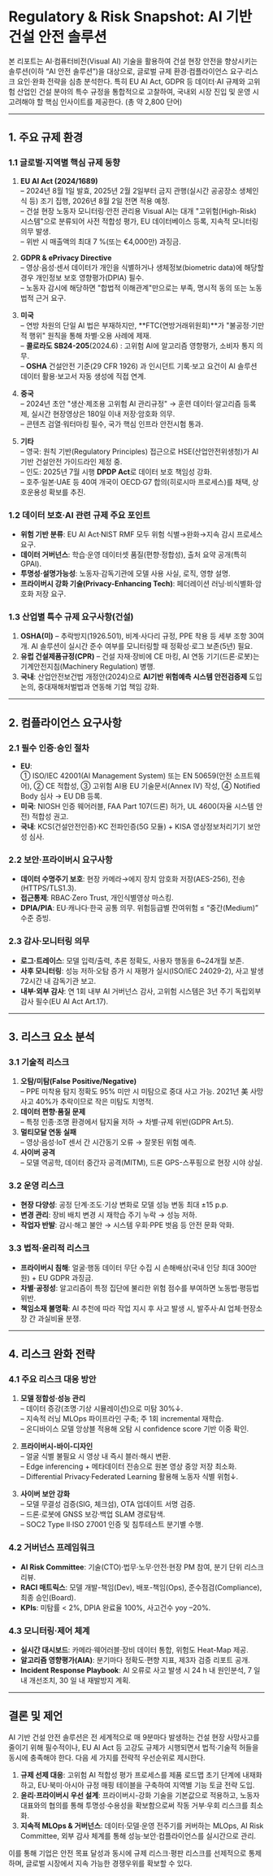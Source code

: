 # Regulatory & Risk Snapshot: AI 기반 건설 안전 솔루션

본 리포트는 AI‧컴퓨터비전(Visual AI) 기술을 활용하여 건설 현장 안전을 향상시키는 솔루션(이하 “AI 안전 솔루션”)을 대상으로, 글로벌 규제 환경·컴플라이언스 요구·리스크 요인·완화 전략을 심층 분석한다. 특히 EU AI Act, GDPR 등 데이터·AI 규제와 고위험 산업인 건설 분야의 특수 규정을 통합적으로 고찰하여, 국내외 시장 진입 및 운영 시 고려해야 할 핵심 인사이트를 제공한다. (총 약 2,800 단어)

---

## 1. 주요 규제 환경

### 1.1 글로벌·지역별 핵심 규제 동향

1) **EU AI Act (2024/1689)**  
   – 2024년 8월 1일 발효, 2025년 2월 2일부터 금지 관행(실시간 공공장소 생체인식 등) 조기 집행, 2026년 8월 2일 전면 적용 예정.  
   – 건설 현장 노동자 모니터링·안전 관리용 Visual AI는 대개 "고위험(High-Risk) 시스템"으로 분류되어 사전 적합성 평가, EU 데이터베이스 등록, 지속적 모니터링 의무 발생.  
   – 위반 시 매출액의 최대 7 %(또는 €4,000만) 과징금.

2) **GDPR & ePrivacy Directive**  
   – 영상·음성·센서 데이터가 개인을 식별하거나 생체정보(biometric data)에 해당할 경우 개인정보 보호 영향평가(DPIA) 필수.  
   – 노동자 감시에 해당하면 "합법적 이해관계"만으로는 부족, 명시적 동의 또는 노동법적 근거 요구.

3) **미국**  
   – 연방 차원의 단일 AI 법은 부재하지만, **FTC(연방거래위원회)**가 "불공정·기만적 행위" 원칙을 통해 차별·오용 사례에 제재.  
   – **콜로라도 SB24-205**(2024.6) : 고위험 AI에 알고리즘 영향평가, 소비자 통지 의무.  
   – **OSHA** 건설안전 기준(29 CFR 1926) 과 인시던트 기록·보고 요건이 AI 솔루션 데이터 활용·보고서 자동 생성에 직접 연계.

4) **중국**  
   – 2024년 초안 "생산·제조용 고위험 AI 관리규정" → 훈련 데이터·알고리즘 등록제, 실시간 현장영상은 180일 이내 저장·암호화 의무.  
   – 콘텐츠 검열·워터마킹 필수, 국가 핵심 인프라 안전시험 통과.

5) **기타**  
   – 영국: 원칙 기반(Regulatory Principles) 접근으로 HSE(산업안전위생청)가 AI 기반 건설안전 가이드라인 제정 중.  
   – 인도: 2025년 7월 시행 **DPDP Act**로 데이터 보호 책임성 강화.  
   – 호주·일본·UAE 등 40여 개국이 OECD·G7 합의(히로시마 프로세스)를 채택, 상호운용성 확보를 추진.

### 1.2 데이터 보호·AI 관련 규제 주요 포인트

- **위험 기반 분류**: EU AI Act·NIST RMF 모두 위험 식별→완화→지속 감시 프로세스 요구.  
- **데이터 거버넌스**: 학습·운영 데이터셋 품질(편향·정합성), 출처 요약 공개(특히 GPAI).  
- **투명성·설명가능성**: 노동자·감독기관에 모델 사용 사실, 로직, 영향 설명.  
- **프라이버시 강화 기술(Privacy-Enhancing Tech)**: 페더레이션 러닝·비식별화·암호화 저장 요구.

### 1.3 산업별 특수 규제 요구사항(건설)

1) **OSHA(미)** – 추락방지(1926.501), 비계·사다리 규정, PPE 착용 등 세부 조항 30여 개. AI 솔루션이 실시간 준수 여부를 모니터링할 때 정확성·로그 보존(5년) 필요.  
2) **유럽 건설제품규정(CPR)** – 건설 자재·장비에 CE 마킹, AI 연동 기기(드론·로봇)는 기계안전지침(Machinery Regulation) 병행.  
3) **국내**: 산업안전보건법 개정안(2024)으로 **AI기반 위험예측 시스템 안전검증제** 도입 논의, 중대재해처벌법과 연동해 기업 책임 강화.

---

## 2. 컴플라이언스 요구사항

### 2.1 필수 인증·승인 절차

- **EU**:  
  ① ISO/IEC 42001(AI Management System) 또는 EN 50659(안전 소프트웨어), ② CE 적합성, ③ 고위험 AI용 EU 기술문서(Annex IV) 작성, ④ Notified Body 심사 → EU DB 등록.  
- **미국**: NIOSH 인증 웨어러블, FAA Part 107(드론) 허가, UL 4600(자율 시스템 안전) 적합성 권고.  
- **국내**: KCS(건설안전인증)·KC 전파인증(5G 모듈) + KISA 영상정보처리기기 보안성 심사.

### 2.2 보안·프라이버시 요구사항

- **데이터 수명주기 보호**: 현장 카메라→에지 장치 암호화 저장(AES-256), 전송(HTTPS/TLS1.3).  
- **접근통제**: RBAC·Zero Trust, 개인식별영상 마스킹.  
- **DPIA/PIA**: EU·캐나다·한국 공통 의무. 위험등급별 잔여위험 ≤ “중간(Medium)” 수준 증빙.

### 2.3 감사·모니터링 의무

- **로그·트레이스**: 모델 입력/출력, 추론 정확도, 사용자 행동을 6~24개월 보존.  
- **사후 모니터링**: 성능 저하·오탐 증가 시 재평가 실시(ISO/IEC 24029-2), 사고 발생 72시간 내 감독기관 보고.  
- **내부·외부 감사**: 연 1회 내부 AI 거버넌스 감사, 고위험 시스템은 3년 주기 독립외부감사 필수(EU AI Act Art.17).

---

## 3. 리스크 요소 분석

### 3.1 기술적 리스크

1) **오탐/미탐(False Positive/Negative)**  
   – PPE 미착용 탐지 정확도 95% 미만 시 미탐으로 중대 사고 가능. 2021년 美 사망사고 40%가 추락이므로 작은 미탐도 치명적.  
2) **데이터 편향·품질 문제**  
   – 특정 인종·조명 환경에서 탐지율 저하 → 차별·규제 위반(GDPR Art.5).  
3) **멀티모달 연동 실패**  
   – 영상·음성·IoT 센서 간 시간동기 오류 → 잘못된 위험 예측.  
4) **사이버 공격**  
   – 모델 역공학, 데이터 중간자 공격(MITM), 드론 GPS-스푸핑으로 현장 시야 상실.

### 3.2 운영 리스크

- **현장 다양성**: 공정 단계·조도·기상 변화로 모델 성능 변동 최대 ±15 p.p.  
- **변경 관리**: 장비 배치 변경 시 재학습 주기 누락 → 성능 저하.  
- **작업자 반발**: 감시·해고 불안 → 시스템 우회·PPE 벗음 등 안전 문화 악화.

### 3.3 법적·윤리적 리스크

- **프라이버시 침해**: 얼굴·행동 데이터 무단 수집 시 손해배상(국내 인당 최대 300만 원) + EU GDPR 과징금.  
- **차별·공정성**: 알고리즘이 특정 집단에 불리한 위험 점수를 부여하면 노동법·평등법 위반.  
- **책임소재 불명확**: AI 추천에 따라 작업 지시 후 사고 발생 시, 발주사·AI 업체·현장소장 간 과실비율 분쟁.

---

## 4. 리스크 완화 전략

### 4.1 주요 리스크 대응 방안

1) **모델 정합성·성능 관리**  
   – 데이터 증강(조명·기상 시뮬레이션)으로 미탐 30%↓.  
   – 지속적 러닝 MLOps 파이프라인 구축; 주 1회 incremental 재학습.  
   – 온디바이스 모델 앙상블 적용해 오탐 시 confidence score 기반 이중 확인.

2) **프라이버시-바이-디자인**  
   – 얼굴 식별 불필요 시 영상 내 즉시 블러·해시 변환.  
   – Edge inferencing + 메타데이터 전송으로 원본 영상 중앙 저장 최소화.  
   – Differential Privacy·Federated Learning 활용해 노동자 식별 위험↓.

3) **사이버 보안 강화**  
   – 모델 무결성 검증(SIG, 체크섬), OTA 업데이트 서명 검증.  
   – 드론·로봇에 GNSS 보강·백업 SLAM 경로탐색.  
   – SOC2 Type II·ISO 27001 인증 및 침투테스트 분기별 수행.

### 4.2 거버넌스 프레임워크

- **AI Risk Committee**: 기술(CTO)·법무·노무·안전·현장 PM 참여, 분기 단위 리스크 리뷰.  
- **RACI 매트릭스**: 모델 개발-책임(Dev), 배포-책임(Ops), 준수점검(Compliance), 최종 승인(Board).  
- **KPIs**: 미탐률 < 2%, DPIA 완료율 100%, 사고건수 yoy –20%.

### 4.3 모니터링·제어 체계

- **실시간 대시보드**: 카메라·웨어러블·장비 데이터 통합, 위험도 Heat-Map 제공.  
- **알고리즘 영향평가(AIA)**: 분기마다 정확도·편향 지표, 제3자 검증 리포트 공개.  
- **Incident Response Playbook**: AI 오류로 사고 발생 시 24 h 내 원인분석, 7 일 내 개선조치, 30 일 내 재발방지 계획.

---

## 결론 및 제언

AI 기반 건설 안전 솔루션은 전 세계적으로 매 9분마다 발생하는 건설 현장 사망사고를 줄이기 위해 필수적이나, EU AI Act 등 고강도 규제가 시행되면서 법적·기술적 허들을 동시에 충족해야 한다. 다음 세 가지를 전략적 우선순위로 제시한다.

1. **규제 선제 대응**: 고위험 AI 적합성 평가 프로세스를 제품 로드맵 초기 단계에 내재화하고, EU‧북미‧아시아 규정 매핑 테이블을 구축하여 지역별 기능 토글 전략 도입.  
2. **윤리·프라이버시 우선 설계**: 프라이버시-강화 기술을 기본값으로 적용하고, 노동자 대표와의 협의를 통해 투명성·수용성을 확보함으로써 작동 거부·우회 리스크를 최소화.  
3. **지속적 MLOps & 거버넌스**: 데이터·모델·운영 전주기를 커버하는 MLOps, AI Risk Committee, 외부 감사 체계를 통해 성능·보안·컴플라이언스를 실시간으로 관리.

이를 통해 기업은 안전 목표 달성과 동시에 규제 리스크·평판 리스크를 선제적으로 통제하며, 글로벌 시장에서 지속 가능한 경쟁우위를 확보할 수 있다.